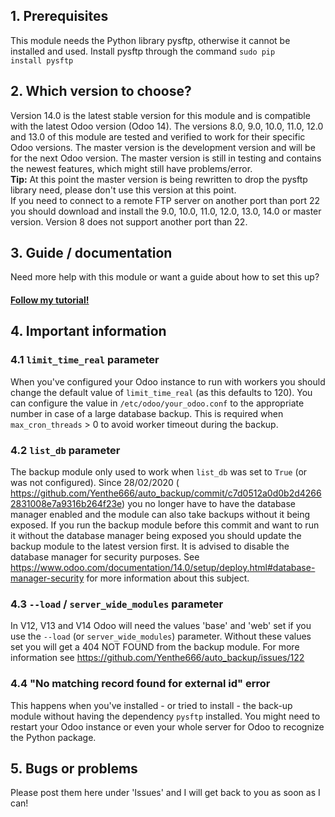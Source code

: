 ## 1. Prerequisites
This module needs the Python library pysftp, otherwise it cannot be installed and used. Install pysftp through the command <code>sudo pip install pysftp</code>

## 2. Which version to choose?
Version 14.0 is the latest stable version for this module and is compatible with the latest Odoo version (Odoo 14).
The versions 8.0, 9.0, 10.0, 11.0, 12.0 and 13.0 of this module are tested and verified to work for their specific Odoo versions. The master version is the development version and will be for the next Odoo version.
The master version is still in testing and contains the newest features, which might still have problems/error.<br/>
<b>Tip:</b> At this point the master version is being rewritten to drop the pysftp library need, please don't use this version at this point.<br/>
If you need to connect to a remote FTP server on another port than port 22 you should download and install the 9.0, 10.0, 11.0, 12.0, 13.0, 14.0 or master version. Version 8 does not support another port than 22.

## 3. Guide / documentation
Need more help with this module or want a guide about how to set this up? <h4><a href="http://www.odoo.yenthevg.com/automated-backups-in-odoo/" target="_Blank">Follow my tutorial!</a></h4>

## 4. Important information
### 4.1 `limit_time_real` parameter
When you've configured your Odoo instance to run with workers you should change the default value of `limit_time_real` (as this defaults to 120). You can configure the value in `/etc/odoo/your_odoo.conf` to the appropriate number in case of a large database backup. This is required when `max_cron_threads` > 0 to avoid worker timeout during the backup.

### 4.2 `list_db` parameter
The backup module only used to work when `list_db` was set to `True` (or was not configured). Since 28/02/2020 ( https://github.com/Yenthe666/auto_backup/commit/c7d0512a0d0b2d42662831008e7a9316b264f23e) you no longer have to have the database manager enabled and the module can also take backups without it being exposed. If you run the backup module before this commit and want to run it without the database manager being exposed you should update the backup module to the latest version first.
It is advised to disable the database manager for security purposes. See https://www.odoo.com/documentation/14.0/setup/deploy.html#database-manager-security for more information about this subject.

### 4.3 `--load` / `server_wide_modules` parameter
In V12, V13 and V14 Odoo will need the values 'base' and 'web' set if you use the `--load` (or `server_wide_modules`) parameter. Without these values set you will get a 404 NOT FOUND from the backup module.
For more information see https://github.com/Yenthe666/auto_backup/issues/122

### 4.4 "No matching record found for external id" error
This happens when you've installed - or tried to install - the back-up module without having the dependency `pysftp` installed.
You might need to restart your Odoo instance or even your whole server for Odoo to recognize the Python package.

## 5. Bugs or problems
Please post them here under 'Issues' and I will get back to you as soon as I can!
